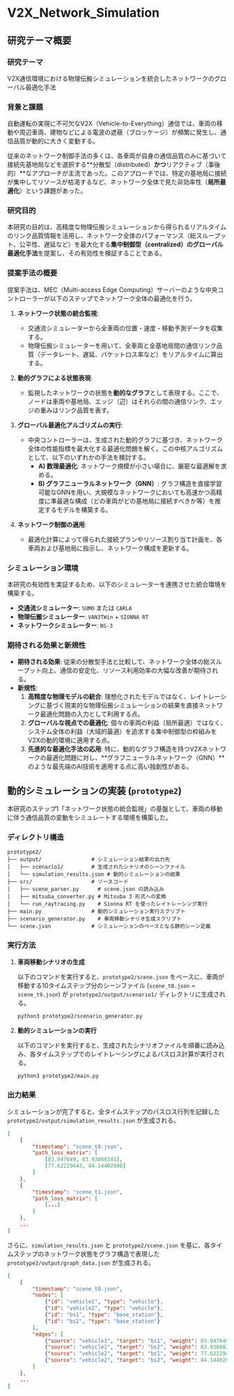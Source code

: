 # V2X_Network_Simulation

## 研究テーマ概要

### **研究テーマ**
V2X通信環境における物理伝搬シミュレーションを統合したネットワークのグローバル最適化手法

### **背景と課題**
自動運転の実現に不可欠なV2X（Vehicle-to-Everything）通信では、車両の移動や周辺車両、建物などによる電波の遮蔽（ブロッケージ）が頻繁に発生し、通信品質が動的に大きく変動する。

従来のネットワーク制御手法の多くは、各車両が自身の通信品質のみに基づいて接続先基地局などを選択する**分散型（distributed）**かつ**リアクティブ（事後的）**なアプローチが主流であった。このアプローチでは、特定の基地局に接続が集中してリソースが枯渇するなど、ネットワーク全体で見た非効率性（**局所最適化**）という課題があった。

### **研究目的**
本研究の目的は、高精度な物理伝搬シミュレーションから得られるリアルタイムのリンク品質情報を活用し、ネットワーク全体のパフォーマンス（総スループット、公平性、遅延など）を最大化する**集中制御型（centralized）**の**グローバル最適化手法**を提案し、その有効性を検証することである。

### **提案手法の概要**
提案手法は、MEC（Multi-access Edge Computing）サーバーのような中央コントローラーが以下のステップでネットワーク全体の最適化を行う。

1.  **ネットワーク状態の統合監視**:
    * 交通流シミュレーターから全車両の位置・速度・移動予測データを収集する。
    * 物理伝搬シミュレーターを用いて、全車両と全基地局間の通信リンク品質（データレート、遅延、パケットロス率など）をリアルタイムに算出する。

2.  **動的グラフによる状態表現**:
    * 監視したネットワークの状態を**動的なグラフ**として表現する。ここで、ノードは車両や基地局、エッジ（辺）はそれらの間の通信リンク、エッジの重みはリンク品質を表す。

3.  **グローバル最適化アルゴリズムの実行**:
    * 中央コントローラーは、生成された動的グラフに基づき、ネットワーク全体の性能指標を最大化する最適化問題を解く。この中核アルゴリズムとして、以下のいずれかの手法を検討する。
        * **A) 数理最適化**: ネットワーク規模が小さい場合に、厳密な最適解を求める。
        * **B) グラフニューラルネットワーク（GNN）**: グラフ構造を直接学習可能なGNNを用い、大規模なネットワークにおいても高速かつ高精度に準最適な構成（どの車両がどの基地局に接続すべきか等）を推定するモデルを構築する。

4.  **ネットワーク制御の適用**:
    * 最適化計算によって得られた接続プランやリソース割り当て計画を、各車両および基地局に指示し、ネットワーク構成を更新する。

### **シミュレーション環境**
本研究の有効性を実証するため、以下のシミュレーターを連携させた統合環境を構築する。

* **交通流シミュレーター**: `SUMO` または `CARLA`
* **物理伝搬シミュレーター**: `VAN3TWin` + `SIONNA RT`
* **ネットワークシミュレーター**: `NS-3`

### **期待される効果と新規性**
* **期待される効果**: 従来の分散型手法と比較して、ネットワーク全体の総スループット向上、通信の安定化、リソース利用効率の大幅な改善が期待される。
* **新規性**:
    1.  **高精度な物理モデルの統合**: 理想化されたモデルではなく、レイトレーシングに基づく現実的な物理伝搬シミュレーションの結果を直接ネットワーク最適化問題の入力として利用する点。
    2.  **グローバルな視点での最適化**: 個々の車両の利益（局所最適）ではなく、システム全体の利益（大域的最適）を追求する集中制御型の枠組みをV2Xの動的環境に適用する点。
    3.  **先進的な最適化手法の応用**: 特に、動的なグラフ構造を持つV2Xネットワークの最適化問題に対し、**グラフニューラルネットワーク（GNN）**のような最先端のAI技術を適用する点に高い独創性がある。

## 動的シミュレーションの実装 (`prototype2`)

本研究のステップ1「ネットワーク状態の統合監視」の基盤として、車両の移動に伴う通信品質の変動をシミュレートする環境を構築した。

### ディレクトリ構造

```
prototype2/
├── output/                # シミュレーション結果の出力先
│   ├── scenario1/         # 生成されたシナリオのシーンファイル
│   └── simulation_results.json # 動的シミュレーションの結果
├── src/                   # ソースコード
│   ├── scene_parser.py      # scene.json の読み込み
│   ├── mitsuba_converter.py # Mitsuba 3 形式への変換
│   └── run_raytracing.py    # Sionna RT を使ったレイトレーシング実行
├── main.py                # 動的シミュレーション実行スクリプト
├── scenario_generator.py    # 車両移動シナリオ生成スクリプト
└── scene.json             # シミュレーションのベースとなる静的シーン定義
```

### 実行方法

1.  **車両移動シナリオの生成**

    以下のコマンドを実行すると、`prototype2/scene.json` をベースに、車両が移動する10タイムステップ分のシーンファイル (`scene_t0.json` ~ `scene_t9.json`) が `prototype2/output/scenario1/` ディレクトリに生成される。

    ```bash
    python3 prototype2/scenario_generator.py
    ```

2.  **動的シミュレーションの実行**

    以下のコマンドを実行すると、生成されたシナリオファイルを順番に読み込み、各タイムステップでのレイトレーシングによるパスロス計算が実行される。

    ```bash
    python3 prototype2/main.py
    ```

### 出力結果

シミュレーションが完了すると、全タイムステップのパスロス行列を記録した `prototype2/output/simulation_results.json` が生成される。

```json
[
    {
        "timestamp": "scene_t0.json",
        "path_loss_matrix": [
            [83.947649, 83.93088341],
            [77.62229443, 84.14402008]
        ]
    },
    {
        "timestamp": "scene_t1.json",
        "path_loss_matrix": [
            [...]
        ]
    },
    ...
]
```

さらに、`simulation_results.json` と `prototype2/scene.json` を基に、各タイムステップのネットワーク状態をグラフ構造で表現した `prototype2/output/graph_data.json` が生成される。

```json
[
    {
        "timestamp": "scene_t0.json",
        "nodes": [
            {"id": "vehicle1", "type": "vehicle"},
            {"id": "vehicle2", "type": "vehicle"},
            {"id": "bs1", "type": "base_station"},
            {"id": "bs2", "type": "base_station"}
        ],
        "edges": [
            {"source": "vehicle1", "target": "bs1", "weight": 83.947649},
            {"source": "vehicle1", "target": "bs2", "weight": 83.93088341},
            {"source": "vehicle2", "target": "bs1", "weight": 77.62229443},
            {"source": "vehicle2", "target": "bs2", "weight": 84.14402008}
        ]
    },
    ...
]
```
